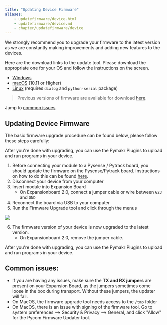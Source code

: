 ```yaml
---
title: "Updating Device Firmware"
aliases:
    - updatefirmware/device.html
    - updatefirmware/device.md
    - chapter/updatefirmware/device
---
```


We strongly recommend you to upgrade your firmware to the latest version as we are constantly making improvements and adding new features to the devices.

Here are the download links to the update tool. Please download the appropriate one for your OS and follow the instructions on the screen.

* [Windows](https://software.pycom.io/findupgrade?product=pycom-firmware-updater&type=all&platform=win32&redirect=true)
* [macOS](https://software.pycom.io/findupgrade?product=pycom-firmware-updater&type=all&platform=macos&redirect=true) (10.11 or Higher)
* [Linux](https://software.pycom.io/findupgrade?product=pycom-firmware-updater&type=all&platform=unix&redirect=true) (requires `dialog` and `python-serial` package)

>Previous versions of firmware are available for download [here](/advance/downgrade).

Jump to [common issues](#common-issues)
## Updating Device Firmware

The basic firmware upgrade procedure can be found below, please follow these steps carefully:

After you're done with upgrading, you can use the Pymakr Plugins to upload and run programs in your device.

1. Before connecting your module to a Pysense / Pytrack board, you should update the firmware on the Pysense/Pytrack board. Instructions on how to do this can be found [here](/updatefirmware/expansionboard/).
2. Disconnect your device from your computer
3. Insert module into Expansion Board
    * On Expansionboard 2.0, connect a jumper cable or wire between `G23` and `GND`
4. Reconnect the board via USB to your computer
5. Run the Firmware Upgrade tool and click through the menus

![](/gitbook/assets/firmware-update-2.png)

6. The firmware version of your device is now upgraded to the latest version.
    * On Expansionboard 2.0, remove the jumper cable.

After you're done with upgrading, you can use the Pymakr Plugins to upload and run programs in your device.

## Common issues:

* If you are having any issues, make sure the **TX and RX jumpers** are present on your Expansion Board, as the jumpers sometimes come loose in the box during transport. Without these jumpers, the updater will fail.
* On MacOS, the firmware upgrade tool needs access to the `/tmp` folder
* On MacOS, there is an issue with signing of the firmware tool. Go to system preferences --> Security & Privacy --> General, and click "Allow" for the Pycom Firmware Updater tool.



